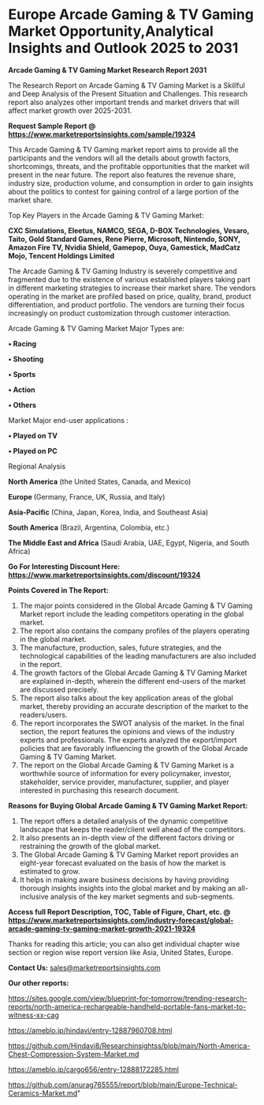 # Europe Arcade Gaming & TV Gaming Market Opportunity,Analytical Insights and Outlook 2025 to 2031

<strong>Arcade Gaming & TV Gaming Market Research Report 2031</strong>

The Research Report on Arcade Gaming & TV Gaming Market is a Skillful and Deep Analysis of the Present Situation and Challenges. This research report also analyzes other important trends and market drivers that will affect market growth over 2025-2031.

<strong>Request Sample Report @ <a href=https://www.marketreportsinsights.com/sample/19324>https://www.marketreportsinsights.com/sample/19324</a></strong>

This Arcade Gaming & TV Gaming market report aims to provide all the participants and the vendors will all the details about growth factors, shortcomings, threats, and the profitable opportunities that the market will present in the near future. The report also features the revenue share, industry size, production volume, and consumption in order to gain insights about the politics to contest for gaining control of a large portion of the market share.

Top Key Players in the Arcade Gaming & TV Gaming Market:

<strong>CXC Simulations, Eleetus, NAMCO, SEGA, D-BOX Technologies, Vesaro, Taito, Gold Standard Games, Rene Pierre, Microsoft, Nintendo, SONY, Amazon Fire TV, Nvidia Shield, Gamepop, Ouya, Gamestick, MadCatz Mojo, Tencent Holdings Limited</strong>

The Arcade Gaming & TV Gaming Industry is severely competitive and fragmented due to the existence of various established players taking part in different marketing strategies to increase their market share. The vendors operating in the market are profiled based on price, quality, brand, product differentiation, and product portfolio. The vendors are turning their focus increasingly on product customization through customer interaction.

Arcade Gaming & TV Gaming Market Major Types are:

<strong>• Racing

• Shooting

• Sports

• Action

• Others</strong>

Market Major end-user applications :

<strong>• Played on TV

• Played on PC</strong>

Regional Analysis

</u><strong><b>North America</b></strong> (the United States, Canada, and Mexico)

<strong><b>Europe </b></strong>(Germany, France, UK, Russia, and Italy)

<strong><b>Asia-Pacific</b></strong> (China, Japan, Korea, India, and Southeast Asia)

<strong><b>South America</b></strong> (Brazil, Argentina, Colombia, etc.)

<strong><b>The Middle East and Africa</b></strong> (Saudi Arabia, UAE, Egypt, Nigeria, and South Africa)

<strong>Go For Interesting Discount Here: <a href=https://www.marketreportsinsights.com/discount/19324>https://www.marketreportsinsights.com/discount/19324</a></strong>

<strong>Points Covered in The Report:</strong>
<ol>
  <li>The major points considered in the Global Arcade Gaming & TV Gaming Market report include the leading competitors operating in the global market.</li>
  <li>The report also contains the company profiles of the players operating in the global market.</li>
  <li>The manufacture, production, sales, future strategies, and the technological capabilities of the leading manufacturers are also included in the report.</li>
  <li>The growth factors of the Global Arcade Gaming & TV Gaming Market are explained in-depth, wherein the different end-users of the market are discussed precisely.</li>
  <li>The report also talks about the key application areas of the global market, thereby providing an accurate description of the market to the readers/users.</li>
  <li>The report incorporates the SWOT analysis of the market. In the final section, the report features the opinions and views of the industry experts and professionals. The experts analyzed the export/import policies that are favorably influencing the growth of the Global Arcade Gaming & TV Gaming Market.</li>
  <li>The report on the Global Arcade Gaming & TV Gaming Market is a worthwhile source of information for every policymaker, investor, stakeholder, service provider, manufacturer, supplier, and player interested in purchasing this research document.</li>
</ol>
<strong>Reasons for Buying Global Arcade Gaming & TV Gaming Market Report:</strong>

<ol>
  <li>The report offers a detailed analysis of the dynamic competitive landscape that keeps the reader/client well ahead of the competitors.</li>
  <li>It also presents an in-depth view of the different factors driving or restraining the growth of the global market.</li>
  <li>The Global Arcade Gaming & TV Gaming Market report provides an eight-year forecast evaluated on the basis of how the market is estimated to grow.</li>
  <li>It helps in making aware business decisions by having providing thorough insights insights into the global market and by making an all-inclusive analysis of the key market segments and sub-segments.</li>
</ol>
<strong>Access full Report Description, TOC, Table of Figure, Chart, etc. @ <a href=https://www.marketreportsinsights.com/industry-forecast/global-arcade-gaming-tv-gaming-market-growth-2021-19324>https://www.marketreportsinsights.com/industry-forecast/global-arcade-gaming-tv-gaming-market-growth-2021-19324</a></strong>


Thanks for reading this article; you can also get individual chapter wise section or region wise report version like Asia, United States, Europe.

<strong>Contact Us:</strong>
sales@marketreportsinsights.com

<strong>Our other reports:</strong>

<a href=https://sites.google.com/view/blueprint-for-tomorrow/trending-research-reports/north-america-rechargeable-handheld-portable-fans-market-to-witness-xx-cag>https://sites.google.com/view/blueprint-for-tomorrow/trending-research-reports/north-america-rechargeable-handheld-portable-fans-market-to-witness-xx-cag</a>

<a href=https://ameblo.jp/hindavi/entry-12887960708.html>https://ameblo.jp/hindavi/entry-12887960708.html</a>

<a href=https://github.com/Hindavi8/Researchinsightss/blob/main/North-America-Chest-Compression-System-Market.md>https://github.com/Hindavi8/Researchinsightss/blob/main/North-America-Chest-Compression-System-Market.md</a>

<a href=https://ameblo.jp/cargo656/entry-12888172285.html>https://ameblo.jp/cargo656/entry-12888172285.html</a>

<a href=https://github.com/anurag765555/report/blob/main/Europe-Technical-Ceramics-Market.md>https://github.com/anurag765555/report/blob/main/Europe-Technical-Ceramics-Market.md</a>"
